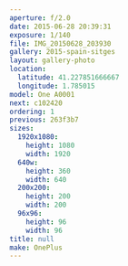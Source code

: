 ```yaml
---
aperture: f/2.0
date: 2015-06-28 20:39:31
exposure: 1/140
file: IMG_20150628_203930
gallery: 2015-spain-sitges
layout: gallery-photo
location:
  latitude: 41.227851666667
  longitude: 1.785015
model: One A0001
next: c102420
ordering: 1
previous: 263f3b7
sizes:
  1920x1080:
    height: 1080
    width: 1920
  640w:
    height: 360
    width: 640
  200x200:
    height: 200
    width: 200
  96x96:
    height: 96
    width: 96
title: null
make: OnePlus
---
```

